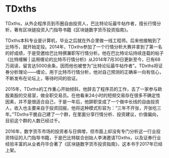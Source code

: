 # 

# TDxths

TDxths，从外企程序员到币圈自由投资人，巴比特论坛最牛帖作者，擅长行情分析，著有区块链投资入门指导书籍《区块链数字货币投资指南》。

TDxths本科专业是计算机，毕业之后就在外企里做一线工程师。后来他接触到了比特币，就开始定投。2014年，TDxths参加了一个行情分析大赛并拿到了第一名的好成绩，于是受邀给巴比特撰兼职写行情分析。他在巴比特论坛持续连载的帖子《比特缠解 | 运用缠论的比特币行情分析》从2014年7月30日更新至今，已有68万阅读，留言达5000余条，因而他也被誉为“比特论坛最牛帖作者”。TDxths将证券分析理论——缠论，用于比特币行情分析，他对自己预测的正确率一向有信心，不断发布在论坛上，等待时间的验证。

2015年，TDxths的工作重心开始倾斜，他辞去了程序员的工作，去了一家参与欧股美股的交易室，做全职交易员。在他看来24小时的短频交易存在很多不确定性因素，并不是很适合自己，于是一年后，他辞职变成了一个做中长线的自由投资人，收入也主要来自于投资回报，他将这种模式形容为：“三年不开张，开张吃三年。”TDxths干脆自己建了一个群，在里面分享行情分析、投资建议，价值偏向，目前这个群的人数已经过千。

2016年，数字货币市场的投资者与日俱增，但市面上却没有专门分析这一行业投资特征的入门指导书籍，于是巴比特联合创始人李涛邀请TDxths，以及证券行业经验丰富的从业者丹华合著了《区块链数字货币投资指南》，这本书于2017年已经上架。

